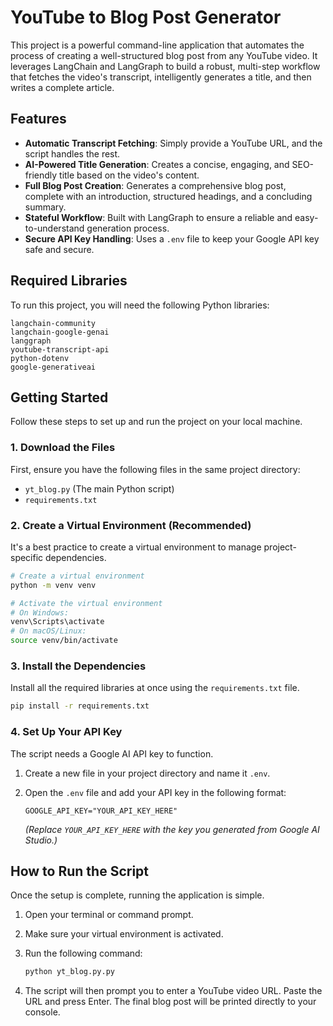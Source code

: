 # YouTube to Blog Post Generator

This project is a powerful command-line application that automates the process of creating a well-structured blog post from any YouTube video. It leverages LangChain and LangGraph to build a robust, multi-step workflow that fetches the video's transcript, intelligently generates a title, and then writes a complete article.

## Features

-   **Automatic Transcript Fetching**: Simply provide a YouTube URL, and the script handles the rest.
-   **AI-Powered Title Generation**: Creates a concise, engaging, and SEO-friendly title based on the video's content.
-   **Full Blog Post Creation**: Generates a comprehensive blog post, complete with an introduction, structured headings, and a concluding summary.
-   **Stateful Workflow**: Built with LangGraph to ensure a reliable and easy-to-understand generation process.
-   **Secure API Key Handling**: Uses a `.env` file to keep your Google API key safe and secure.

## Required Libraries

To run this project, you will need the following Python libraries:

```
langchain-community
langchain-google-genai
langgraph
youtube-transcript-api
python-dotenv
google-generativeai
```

## Getting Started

Follow these steps to set up and run the project on your local machine.

### 1. Download the Files

First, ensure you have the following files in the same project directory:

-   `yt_blog.py` (The main Python script)
-   `requirements.txt`

### 2. Create a Virtual Environment (Recommended)

It's a best practice to create a virtual environment to manage project-specific dependencies.

```bash
# Create a virtual environment
python -m venv venv

# Activate the virtual environment
# On Windows:
venv\Scripts\activate
# On macOS/Linux:
source venv/bin/activate
```

### 3. Install the Dependencies

Install all the required libraries at once using the `requirements.txt` file.

```bash
pip install -r requirements.txt
```

### 4. Set Up Your API Key

The script needs a Google AI API key to function.

1.  Create a new file in your project directory and name it `.env`.
2.  Open the `.env` file and add your API key in the following format:

    ```
    GOOGLE_API_KEY="YOUR_API_KEY_HERE"
    ```
    *(Replace `YOUR_API_KEY_HERE` with the key you generated from Google AI Studio.)*

## How to Run the Script

Once the setup is complete, running the application is simple.

1.  Open your terminal or command prompt.
2.  Make sure your virtual environment is activated.
3.  Run the following command:

    ```bash
    python yt_blog.py.py
    ```

4.  The script will then prompt you to enter a YouTube video URL. Paste the URL and press Enter. The final blog post will be printed directly to your console.
